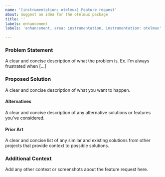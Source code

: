 ```yaml
---
name: '[instrumentation: otelmux] Feature request'
about: Suggest an idea for the otelmux package
title: ''
labels: enhancement
labels: 'enhancement, area: instrumentation, instrumentation: otelmux'

---
```


### Problem Statement

A clear and concise description of what the problem is.
Ex. I'm always frustrated when [...]

### Proposed Solution

A clear and concise description of what you want to happen.

#### Alternatives

A clear and concise description of any alternative solutions or features you've considered.

#### Prior Art

A clear and concise list of any similar and existing solutions from other projects that provide context to possible solutions.

### Additional Context

Add any other context or screenshots about the feature request here.

